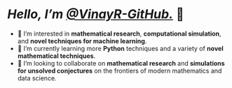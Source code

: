 # *Hello, I’m <u>[@VinayR-GitHub](https://github.com/VinayR-GitHub).</u>* 👋
- 👀 I’m interested in **mathematical research**, **computational simulation**, and **novel techniques for machine learning**.
- 🌱 I’m currently learning more **Python** techniques and a variety of **novel mathematical techniques**.
- 💞️ I’m looking to collaborate on **mathematical research** and **simulations for unsolved conjectures** on the frontiers of modern mathematics and data science.
